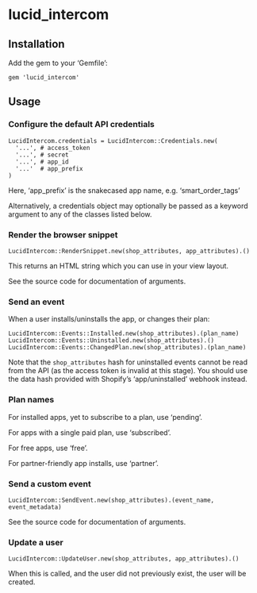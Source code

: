 lucid_intercom
==============

Installation
------------

Add the gem to your ‘Gemfile’:

    gem 'lucid_intercom'


Usage
-----

### Configure the default API credentials

    LucidIntercom.credentials = LucidIntercom::Credentials.new(
      '...', # access_token
      '...', # secret
      '...', # app_id
      '...'  # app_prefix
    )

Here, ‘app_prefix’ is the snakecased app name, e.g. ‘smart_order_tags’

Alternatively, a credentials object may optionally be passed as a
keyword argument to any of the classes listed below.


### Render the browser snippet

    LucidIntercom::RenderSnippet.new(shop_attributes, app_attributes).()

This returns an HTML string which you can use in your view layout.

See the source code for documentation of arguments.


### Send an event

When a user installs/uninstalls the app, or changes their plan:

    LucidIntercom::Events::Installed.new(shop_attributes).(plan_name)
    LucidIntercom::Events::Uninstalled.new(shop_attributes).()
    LucidIntercom::Events::ChangedPlan.new(shop_attributes).(plan_name)

Note that the `shop_attributes` hash for uninstalled events cannot
be read from the API (as the access token is invalid at this stage).
You should use the data hash provided with Shopify’s ‘app/uninstalled’
webhook instead.


### Plan names

For installed apps, yet to subscribe to a plan, use ‘pending’.

For apps with a single paid plan, use ‘subscribed’.

For free apps, use ‘free’.

For partner-friendly app installs, use ‘partner’.


### Send a custom event

    LucidIntercom::SendEvent.new(shop_attributes).(event_name, event_metadata)

See the source code for documentation of arguments.


### Update a user

    LucidIntercom::UpdateUser.new(shop_attributes, app_attributes).()

When this is called, and the user did not previously exist, the
user will be created.
